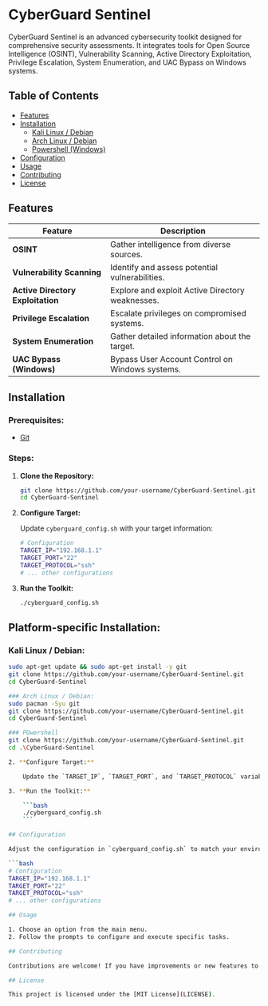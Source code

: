 # CyberGuard Sentinel

CyberGuard Sentinel is an advanced cybersecurity toolkit designed for comprehensive security assessments. It integrates tools for Open Source Intelligence (OSINT), Vulnerability Scanning, Active Directory Exploitation, Privilege Escalation, System Enumeration, and UAC Bypass on Windows systems.

## Table of Contents

- [Features](#features)
- [Installation](#installation)
  - [Kali Linux / Debian](#kali-linux--debian)
  - [Arch Linux / Debian](#arch-linux--debian)
  - [Powershell (Windows)](#powershell-windows)
- [Configuration](#configuration)
- [Usage](#usage)
- [Contributing](#contributing)
- [License](#license)

## Features

| **Feature**                    | **Description**                                  |
| ------------------------------ | ------------------------------------------------ |
| **OSINT**                      | Gather intelligence from diverse sources.         |
| **Vulnerability Scanning**     | Identify and assess potential vulnerabilities.   |
| **Active Directory Exploitation** | Explore and exploit Active Directory weaknesses.|
| **Privilege Escalation**       | Escalate privileges on compromised systems.      |
| **System Enumeration**         | Gather detailed information about the target.    |
| **UAC Bypass (Windows)**       | Bypass User Account Control on Windows systems.  |

## Installation

### Prerequisites:

- [Git](https://git-scm.com/)

### Steps:

1. **Clone the Repository:**

    ```bash
    git clone https://github.com/your-username/CyberGuard-Sentinel.git
    cd CyberGuard-Sentinel
    ```

2. **Configure Target:**

    Update `cyberguard_config.sh` with your target information:

    ```bash
    # Configuration
    TARGET_IP="192.168.1.1"
    TARGET_PORT="22"
    TARGET_PROTOCOL="ssh"
    # ... other configurations
    ```

3. **Run the Toolkit:**

    ```bash
    ./cyberguard_config.sh
    ```

## Platform-specific Installation:

### Kali Linux / Debian:

```bash
sudo apt-get update && sudo apt-get install -y git
git clone https://github.com/your-username/CyberGuard-Sentinel.git
cd CyberGuard-Sentinel

### Arch Linux / Debian:
sudo pacman -Syu git
git clone https://github.com/your-username/CyberGuard-Sentinel.git
cd CyberGuard-Sentinel

### POwershell
git clone https://github.com/your-username/CyberGuard-Sentinel.git
cd .\CyberGuard-Sentinel

2. **Configure Target:**

    Update the `TARGET_IP`, `TARGET_PORT`, and `TARGET_PROTOCOL` variables in `cyberguard_config.sh` with your target information.

3. **Run the Toolkit:**

    ```bash
    ./cyberguard_config.sh
    ```

## Configuration

Adjust the configuration in `cyberguard_config.sh` to match your environment and specify the target details.

```bash
# Configuration
TARGET_IP="192.168.1.1"
TARGET_PORT="22"
TARGET_PROTOCOL="ssh"
# ... other configurations

## Usage

1. Choose an option from the main menu.
2. Follow the prompts to configure and execute specific tasks.

## Contributing

Contributions are welcome! If you have improvements or new features to add, feel free to fork the repository and submit a pull request.

## License

This project is licensed under the [MIT License](LICENSE).
